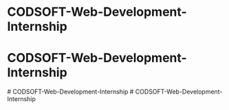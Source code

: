 # CODSOFT-Web-Development-Internship
# CODSOFT-Web-Development-Internship
#   C O D S O F T - W e b - D e v e l o p m e n t - I n t e r n s h i p  
 #   C O D S O F T - W e b - D e v e l o p m e n t - I n t e r n s h i p  
 